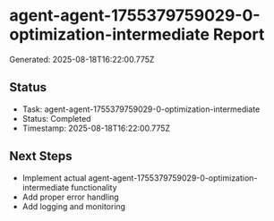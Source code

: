 # agent-agent-1755379759029-0-optimization-intermediate Report

Generated: 2025-08-18T16:22:00.775Z

## Status
- Task: agent-agent-1755379759029-0-optimization-intermediate
- Status: Completed
- Timestamp: 2025-08-18T16:22:00.775Z

## Next Steps
- Implement actual agent-agent-1755379759029-0-optimization-intermediate functionality
- Add proper error handling
- Add logging and monitoring
